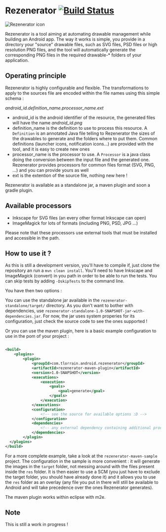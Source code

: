 # Rezenerator [![Build Status](https://travis-ci.org/fredszaq/Rezenerator.png?branch=master)](https://travis-ci.org/fredszaq/Rezenerator)

![Rezenerator icon](../../raw/master/rezenerator.png)

Rezenerator is a tool aiming at automating drawable management while building an Android app. The way it works is simple, you provide in a directory your "source" drawable files, such as SVG files, PSD files or high resolution PNG files, and the tool will automatically generate the corresponding PNG files in the required drawable-* folders of your application.

## Operating principle

Rezenerator is highly configurable and flexible. The transformations to apply to the sources file are encoded within the file names using this simple schema :

*android_id.definition_name.processor_name.ext*

* android_id is the android identifier of the resource, the generated files will have the name *android_id.png*
* definition_name is the definition to use to process this resource. A `Definition` is an annotated Java file telling to Rezenerator the sizes of the drawables to generate and the folders where to put them. Common definitions (launcher icons, notification icons...) are provided with the tool, and it is easy to create new ones
* processor_name is the processor to use. A `Processor` is a java class doing the conversion between the input file and the generated one. Rezenerator provides processors for common files format (SVG, PNG, ...) and you can provide yours as well
* ext is the extention of the source file, nothing new here ! 

Rezenerator is available as a standalone jar, a maven plugin and soon a gradle plugin.

## Available processors
* Inkscape for SVG files (an every other format Inkscape can open)
* ImageMagick for lots of formats (including PNG, PSD, JPG ...)

Please note that these processors use external tools that must be installed and accessible in the path.

## How to use it ? 
As this is still a development version, you'll have to compile if, just clone the repository an run a `mvn clean install`. You'll need to have Inkscape and ImageMagick (convert) in you path in order to be able to run the tests. You can skip tests by adding `-DskipTests` to the command line.

You have then two options :

You can use the standalone jar available in the `rezenerator-standalone/target/` directory. As you don't want to bother with dependencies, use `rezenerator-standalone-1.0-SNAPSHOT-jar-with-dependencies.jar`. For now, the jar uses system properies for its configuration, just check the source code to see the ones supported !

Or you can use the maven plugin, here is a basic example configuration to use in the pom of your project : 

```xml

<build>
	<plugins>
		<plugin>
			<groupId>com.tlorrain.android.rezenerator</groupId>
			<artifactId>rezenerator-maven-plugin</artifactId>
			<version>1.0-SNAPSHOT</version>
			<executions>
				<execution>
					<goals>
						<goal>generate</goal>
					</goals>
				</execution>
			</executions>
			<configuration>
				<!-- see the source for available options :D -->
			</configuration>
			<dependencies>
				<!-- any external dependency containing additional processors/definitions-->
			</dependencies>
		</plugin>
  </plugins>
</build>
```      
For a more complete example, take a look at the `rezenerator-maven-sample` project. The configuration in the sample is more convenient : it will generate the images in the `target` folder, not messing around with the files present inside the `res` folder. It is then easier to use a SCM (you just have to exclude the target folder, you should have already done it) and it allows you to use the `res` folder as an overlay (any file you put in there will still be available to Android and will take precedence over the ones Rezenerator generates). 

The maven plugin works within eclipse with m2e.

## Note

This is still a work in progress !
